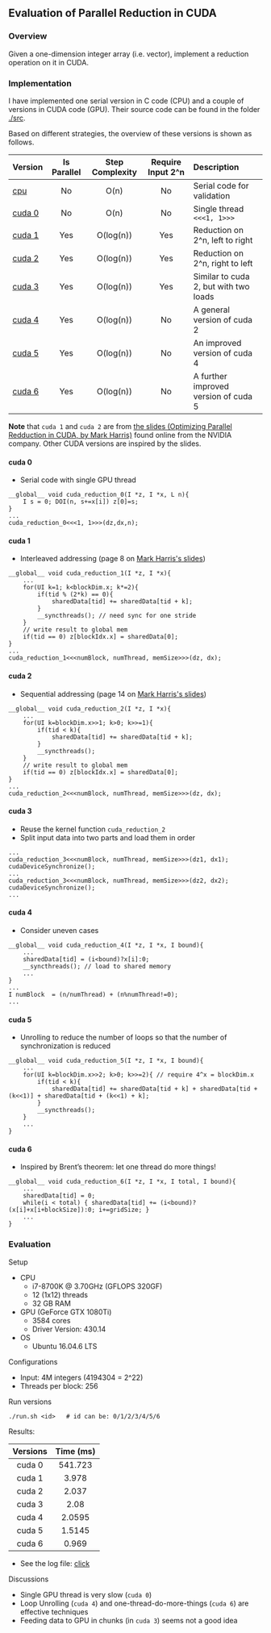 ## Evaluation of Parallel Reduction in CUDA

### Overview

Given a one-dimension integer array (i.e. vector), implement a reduction operation on it in CUDA.

### Implementation

I have implemented one serial version in C code (CPU) and a couple of versions in CUDA code (GPU).
Their source code can be found in the folder [./src](./src).

Based on different strategies, the overview of these versions is shown as follows.

| Version         | Is Parallel | Step Complexity | Require Input 2^n | Description                           |
| :-------------- | :---------: | :-------------: | :---------------: | :------------------------------------ | 
| [cpu][cpu0]     |     No      |  O(n)           | No                | Serial code for validation            |
| [cuda 0][cuda0] |     No      |  O(n)           | No                | Single thread `<<<1, 1>>>`            |
| [cuda 1][cuda1] |     Yes     |  O(log(n))      | Yes               | Reduction on 2^n, left to right       |
| [cuda 2][cuda2] |     Yes     |  O(log(n))      | Yes               | Reduction on 2^n, right to left       |
| [cuda 3][cuda3] |     Yes     |  O(log(n))      | Yes               | Similar to cuda 2, but with two loads |
| [cuda 4][cuda4] |     Yes     |  O(log(n))      | No                | A general version of cuda 2           |
| [cuda 5][cuda5] |     Yes     |  O(log(n))      | No                | An improved version of cuda 4         |
| [cuda 6][cuda6] |     Yes     |  O(log(n))      | No                | A further improved version of cuda 5  |

[cpu0]: ./src/main.cu
[cuda0]: ./src/reduction0.cu
[cuda1]: ./src/reduction1.cu
[cuda2]: ./src/reduction2.cu
[cuda3]: ./src/reduction3.cu
[cuda4]: ./src/reduction4.cu
[cuda5]: ./src/reduction5.cu
[cuda6]: ./src/reduction6.cu

**Note** that `cuda 1` and `cuda 2` are from
[the slides (Optimizing Parallel Redduction in CUDA, by Mark Harris)](doc/cuda-reduction.pdf)
found online from the NVIDIA company.  Other CUDA versions are inspired by the slides.

#### cuda 0

- Serial code with single GPU thread

```cuda
__global__ void cuda_reduction_0(I *z, I *x, L n){
    I s = 0; DOI(n, s+=x[i]) z[0]=s;
}
...
cuda_reduction_0<<<1, 1>>>(dz,dx,n);
```

#### cuda 1

- Interleaved addressing (page 8 on [Mark Harris's slides](doc/cuda-reduction.pdf))

```cuda
__global__ void cuda_reduction_1(I *z, I *x){
    ...
    for(UI k=1; k<blockDim.x; k*=2){
        if(tid % (2*k) == 0){
            sharedData[tid] += sharedData[tid + k];
        }
        __syncthreads(); // need sync for one stride
    }
    // write result to global mem
    if(tid == 0) z[blockIdx.x] = sharedData[0];
}
...
cuda_reduction_1<<<numBlock, numThread, memSize>>>(dz, dx);
```

#### cuda 2

- Sequential addressing (page 14 on [Mark Harris's slides](doc/cuda-reduction.pdf))

```cuda
__global__ void cuda_reduction_2(I *z, I *x){
    ...
    for(UI k=blockDim.x>>1; k>0; k>>=1){
        if(tid < k){
            sharedData[tid] += sharedData[tid + k];
        }
        __syncthreads();
    }
    // write result to global mem
    if(tid == 0) z[blockIdx.x] = sharedData[0];
}
...
cuda_reduction_2<<<numBlock, numThread, memSize>>>(dz, dx);
```

#### cuda 3

- Reuse the kernel function `cuda_reduction_2`
- Split input data into two parts and load them in order

```cuda
...
cuda_reduction_3<<<numBlock, numThread, memSize>>>(dz1, dx1);
cudaDeviceSynchronize();
...
cuda_reduction_3<<<numBlock, numThread, memSize>>>(dz2, dx2);
cudaDeviceSynchronize();
...
```

#### cuda 4

- Consider uneven cases

```cuda
__global__ void cuda_reduction_4(I *z, I *x, I bound){
    ...
    sharedData[tid] = (i<bound)?x[i]:0;
    __syncthreads(); // load to shared memory
    ...
}
...
I numBlock  = (n/numThread) + (n%numThread!=0);
...
```

#### cuda 5

- Unrolling to reduce the number of loops so that the number of synchronization is reduced

```cuda
__global__ void cuda_reduction_5(I *z, I *x, I bound){
    ...
    for(UI k=blockDim.x>>2; k>0; k>>=2){ // require 4^x = blockDim.x
        if(tid < k){
            sharedData[tid] += sharedData[tid + k] + sharedData[tid + (k<<1)] + sharedData[tid + (k<<1) + k];
        }
        __syncthreads();
    }
    ...
}
```

#### cuda 6

- Inspired by Brent’s theorem: let one thread do more things!

```cuda
__global__ void cuda_reduction_6(I *z, I *x, I total, I bound){
    ...
    sharedData[tid] = 0;
    while(i < total) { sharedData[tid] += (i<bound)?(x[i]+x[i+blockSize]):0; i+=gridSize; }
    ...
}
```

### Evaluation

Setup

- CPU
    - i7-8700K @ 3.70GHz (GFLOPS 320GF)
    - 12 (1x12) threads
    - 32 GB RAM
- GPU (GeForce GTX 1080Ti)
    - 3584 cores
    - Driver Version: 430.14
- OS
    - Ubuntu 16.04.6 LTS

Configurations

- Input: 4M integers (4194304 = 2^22)
- Threads per block: 256

Run versions

    ./run.sh <id>   # id can be: 0/1/2/3/4/5/6

Results:

| Versions | Time (ms)  |
| :------: | :--------: |
| cuda 0   | 541.723    |
| cuda 1   | 3.978      |
| cuda 2   | 2.037      |
| cuda 3   | 2.08       |
| cuda 4   | 2.0595     |
| cuda 5   | 1.5145     |
| cuda 6   | 0.969      |

- See the log file: [click](./src/log1.txt)

Discussions

- Single GPU thread is very slow (`cuda 0`)
- Loop Unrolling (`cuda 4`) and one-thread-do-more-things (`cuda 6`) are effective techniques
- Feeding data to GPU in chunks (in `cuda 3`) seems not a good idea



